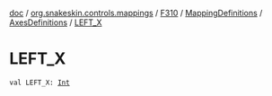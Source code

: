 [doc](../../../../index.md) / [org.snakeskin.controls.mappings](../../../index.md) / [F310](../../index.md) / [MappingDefinitions](../index.md) / [AxesDefinitions](index.md) / [LEFT_X](./-l-e-f-t_-x.md)

# LEFT_X

`val LEFT_X: `[`Int`](https://kotlinlang.org/api/latest/jvm/stdlib/kotlin/-int/index.html)